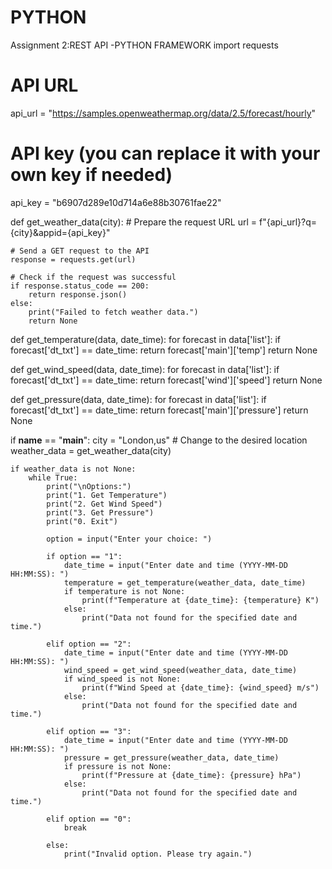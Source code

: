 # PYTHON
Assignment 2:REST API -PYTHON FRAMEWORK
import requests

# API URL
api_url = "https://samples.openweathermap.org/data/2.5/forecast/hourly"

# API key (you can replace it with your own key if needed)
api_key = "b6907d289e10d714a6e88b30761fae22"

def get_weather_data(city):
    # Prepare the request URL
    url = f"{api_url}?q={city}&appid={api_key}"

    # Send a GET request to the API
    response = requests.get(url)

    # Check if the request was successful
    if response.status_code == 200:
        return response.json()
    else:
        print("Failed to fetch weather data.")
        return None

def get_temperature(data, date_time):
    for forecast in data['list']:
        if forecast['dt_txt'] == date_time:
            return forecast['main']['temp']
    return None

def get_wind_speed(data, date_time):
    for forecast in data['list']:
        if forecast['dt_txt'] == date_time:
            return forecast['wind']['speed']
    return None

def get_pressure(data, date_time):
    for forecast in data['list']:
        if forecast['dt_txt'] == date_time:
            return forecast['main']['pressure']
    return None

if __name__ == "__main__":
    city = "London,us"  # Change to the desired location
    weather_data = get_weather_data(city)

    if weather_data is not None:
        while True:
            print("\nOptions:")
            print("1. Get Temperature")
            print("2. Get Wind Speed")
            print("3. Get Pressure")
            print("0. Exit")

            option = input("Enter your choice: ")

            if option == "1":
                date_time = input("Enter date and time (YYYY-MM-DD HH:MM:SS): ")
                temperature = get_temperature(weather_data, date_time)
                if temperature is not None:
                    print(f"Temperature at {date_time}: {temperature} K")
                else:
                    print("Data not found for the specified date and time.")

            elif option == "2":
                date_time = input("Enter date and time (YYYY-MM-DD HH:MM:SS): ")
                wind_speed = get_wind_speed(weather_data, date_time)
                if wind_speed is not None:
                    print(f"Wind Speed at {date_time}: {wind_speed} m/s")
                else:
                    print("Data not found for the specified date and time.")

            elif option == "3":
                date_time = input("Enter date and time (YYYY-MM-DD HH:MM:SS): ")
                pressure = get_pressure(weather_data, date_time)
                if pressure is not None:
                    print(f"Pressure at {date_time}: {pressure} hPa")
                else:
                    print("Data not found for the specified date and time.")

            elif option == "0":
                break

            else:
                print("Invalid option. Please try again.")

